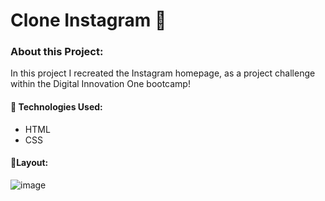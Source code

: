 # Clone Instagram 📸


### About this Project:
In this project I recreated the Instagram homepage, as a project challenge within the Digital Innovation One bootcamp!

#### 🔹 Technologies Used:
- HTML
- CSS

#### 🔹Layout: 
![image](https://user-images.githubusercontent.com/70981960/163504257-f100b7d0-a71b-41ee-84ab-194c0aaa0b4a.png)

